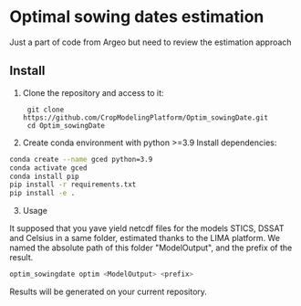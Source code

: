 # Optimal sowing dates estimation

Just a part of code from Argeo but need to review the estimation approach

##  Install 

1. Clone the repository and access to it:
   
        git clone https://github.com/CropModelingPlatform/Optim_sowingDate.git
        cd Optim_sowingDate

2. Create conda environment with python >=3.9 Install dependencies:

```bash
conda create --name gced python=3.9
conda activate gced
conda install pip
pip install -r requirements.txt
pip install -e .
```

3. Usage

It supposed that you yave yield netcdf files for the models STICS, DSSAT and Celsius in a same folder, estimated thanks to the LIMA platform. We named the absolute path of this folder "ModelOutput", and the prefix of the result.

```bash
optim_sowingdate optim <ModelOutput> <prefix>
```
Results will be generated on your current repository.